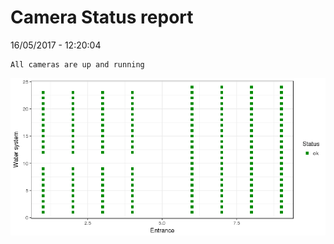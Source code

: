 Camera Status report
================
16/05/2017 - 12:20:04

    All cameras are up and running

![](camreport_files/figure-markdown_github/unnamed-chunk-2-1.png)
